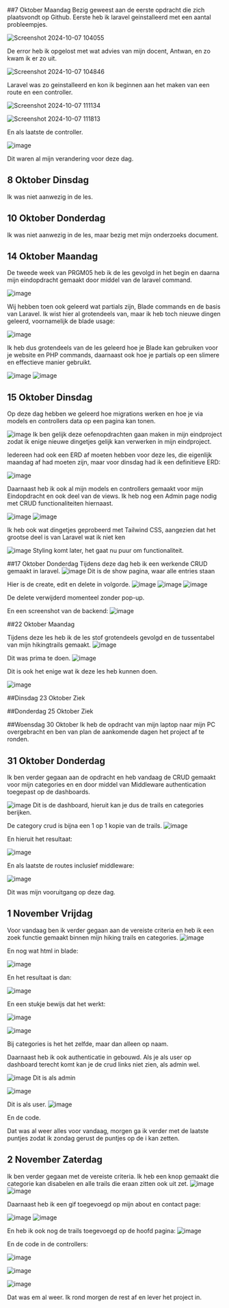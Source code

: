 ##7 Oktober Maandag
Bezig geweest aan de eerste opdracht die zich plaatsvondt op Github. 
Eerste heb ik laravel geinstalleerd met een aantal probleempjes.

![Screenshot 2024-10-07 104055](https://github.com/user-attachments/assets/3101b0c6-013e-479e-b01a-bbac3aa50871)

De error heb ik opgelost met wat advies van mijn docent, Antwan, en zo kwam ik er zo uit.

![Screenshot 2024-10-07 104846](https://github.com/user-attachments/assets/b92d8eb0-71b5-4820-a40f-86ba218a0817)

Laravel was zo geinstalleerd en kon ik beginnen aan het maken van een route en een controller.

![Screenshot 2024-10-07 111134](https://github.com/user-attachments/assets/9345e86a-ba12-42a7-9b85-eceedbc75d0e)

![Screenshot 2024-10-07 111813](https://github.com/user-attachments/assets/d1a05faa-d9f5-4337-b9ae-081139e0cb20)

En als laatste de controller.

![image](https://github.com/user-attachments/assets/c999590f-962d-44a3-852d-82d63968cec4)

Dit waren al mijn verandering voor deze dag.

## 8 Oktober Dinsdag
Ik was niet aanwezig in de les.

## 10 Oktober Donderdag
Ik was niet aanwezig in de les, maar bezig met mijn onderzoeks document.

## 14 Oktober Maandag
De tweede week van PRGM05 heb ik de les gevolgd in het begin en daarna mijn eindopdracht gemaakt door middel van de laravel command.

![image](https://github.com/user-attachments/assets/4a116401-9ec2-4876-8965-244b57201d1a)

Wij hebben toen ook geleerd wat partials zijn, Blade commands en de basis van Laravel. Ik wist hier al grotendeels van, maar ik heb toch nieuwe dingen geleerd, voornamelijk de blade usage:

![image](https://github.com/user-attachments/assets/e6789acf-2b51-4a04-898b-c4d444756c6c)

Ik heb dus grotendeels van de les geleerd hoe je Blade kan gebruiken voor je website en PHP commands, daarnaast ook hoe je partials op een slimere en effectieve manier gebruikt.

![image](https://github.com/user-attachments/assets/02feef0d-2ffa-4438-846e-503e6a8156e7)
![image](https://github.com/user-attachments/assets/95479812-f9fb-4409-80b7-7809a1841a8c)

## 15 Oktober Dinsdag
Op deze dag hebben we geleerd hoe migrations werken en hoe je via models en controllers data op een pagina kan tonen.

![image](https://github.com/user-attachments/assets/1824f2ef-2058-41f8-b043-eae8904f8258)
Ik ben gelijk deze oefenopdrachten gaan maken in mijn eindproject zodat ik enige nieuwe dingetjes gelijk kan verwerken in mijn eindproject.

Iedereen had ook een ERD af moeten hebben voor deze les, die eigenlijk maandag af had moeten zijn, maar voor dinsdag had ik een definitieve ERD:

![image](https://github.com/user-attachments/assets/d10765a3-344f-4357-bf4b-7b87e5a6bbaf)

Daarnaast heb ik ook al mijn models en controllers gemaakt voor mijn Eindopdracht en ook deel van de views. Ik heb nog een Admin page nodig met CRUD functionaliteiten hiernaast.

![image](https://github.com/user-attachments/assets/6017bd19-4931-406a-9e4c-4d8a0e555c91)
![image](https://github.com/user-attachments/assets/09b7cbde-ce06-4f42-b291-324d99b3ffae)

Ik heb ook wat dingetjes geprobeerd met Tailwind CSS, aangezien dat het grootse deel is van Laravel wat ik niet ken

![image](https://github.com/user-attachments/assets/0d6741dd-7a12-4d93-9917-2dc97e0110c8)
Styling komt later, het gaat nu puur om functionaliteit.

##17 Oktober Donderdag
Tijdens deze dag heb ik een werkende CRUD gemaakt in laravel. 
![image](https://github.com/user-attachments/assets/d1c8ba2d-bc55-4dc6-bbcd-a62a8d4d7da1)
Dit is de show pagina, waar alle entries staan

Hier is de create, edit en delete in volgorde.
![image](https://github.com/user-attachments/assets/8d4a7edf-f7aa-4fba-a376-bd82d237344e)
![image](https://github.com/user-attachments/assets/d0b039cd-d0c9-4f77-83b4-f6dcb548793a)
![image](https://github.com/user-attachments/assets/25df4c6f-5922-48be-b089-47ab16e669d3)

De delete verwijderd momenteel zonder pop-up.

En een screenshot van de backend:
![image](https://github.com/user-attachments/assets/7e92964b-6623-45b0-af78-a6a171d8e3b1)

##22 Oktober Maandag

Tijdens deze les heb ik de les stof grotendeels gevolgd en de tussentabel van mijn hikingtrails gemaakt.
![image](https://github.com/user-attachments/assets/169178a7-1d55-4d29-b1d1-fa80a8ba70e1)

Dit was prima te doen.
![image](https://github.com/user-attachments/assets/028fe3c0-230b-42b6-9639-8c321dd82efe)

Dit is ook het enige wat ik deze les heb kunnen doen.

![image](https://github.com/user-attachments/assets/e0c05f12-8788-4d76-8b58-3a16eddbb743)

##Dinsdag 23 Oktober
Ziek

##Donderdag 25 Oktober
Ziek

##Woensdag 30 Oktober
Ik heb de opdracht van mijn laptop naar mijn PC overgebracht en ben van plan de aankomende dagen het project af te ronden.

## 31 Oktober Donderdag
Ik ben verder gegaan aan de opdracht en heb vandaag de CRUD gemaakt voor mijn categories en en door middel van Middleware authentication toegepast op de dashboards.

![image](https://github.com/user-attachments/assets/2188003b-30e9-4b94-ba81-7e0e00873013)
Dit is de dashboard, hieruit kan je dus de trails en categories berijken.

De category crud is bijna een 1 op 1 kopie van de trails.
![image](https://github.com/user-attachments/assets/652d1250-be5c-4193-ad86-84f959101395)

En hieruit het resultaat:

![image](https://github.com/user-attachments/assets/3a64e571-9982-43b0-95e3-a3003d1b66ef)

En als laatste de routes inclusief middleware:

![image](https://github.com/user-attachments/assets/f03102df-9c9e-4dc3-b919-6d2336c6a781)

Dit was mijn vooruitgang op deze dag.


## 1 November Vrijdag

Voor vandaag ben ik verder gegaan aan de vereiste criteria en heb ik een zoek functie gemaakt binnen mijn hiking trails en categories.
![image](https://github.com/user-attachments/assets/5d6812eb-28c8-4a6d-97f3-22da510fa30d)

En nog wat html in blade:

![image](https://github.com/user-attachments/assets/48ef9704-8d2d-4cc9-84eb-178a98885765)

En het resultaat is dan:

![image](https://github.com/user-attachments/assets/55ca9ff0-de0f-4daf-a206-c04242f2572d)

En een stukje bewijs dat het werkt:

![image](https://github.com/user-attachments/assets/54ffe413-1f54-4947-8891-2de69a919413)

![image](https://github.com/user-attachments/assets/4a6ceb84-417a-437a-9348-20767186384c)


Bij categories is het het zelfde, maar dan alleen op naam.

Daarnaast heb ik ook authenticatie in gebouwd. Als je als user op dashboard terecht komt kan je de crud links niet zien, als admin wel.

![image](https://github.com/user-attachments/assets/275af599-2cea-49a4-afa8-03e054828f9a)
Dit is als admin

![image](https://github.com/user-attachments/assets/38a960b5-b6f3-41ed-9e65-0fe16f3dd2f9)

Dit is als user.
![image](https://github.com/user-attachments/assets/97971076-047f-4840-ac1b-a57ee3b9cea7)

En de code.

Dat was al weer alles voor vandaag, morgen ga ik verder met de laatste puntjes zodat ik zondag gerust de puntjes op de i kan zetten.

## 2 November Zaterdag

Ik ben verder gegaan met de vereiste criteria. Ik heb een knop gemaakt die categorie kan disabelen en alle trails die eraan zitten ook uit zet.
![image](https://github.com/user-attachments/assets/61f6341b-ac8f-4853-9b48-d9744f0860a4)
![image](https://github.com/user-attachments/assets/bc2dc36a-2c23-4f1b-a2a9-05417b23e8de)

Daarnaast heb ik een gif toegevoegd op mijn about en contact page:

![image](https://github.com/user-attachments/assets/9ad7ee90-7909-4d50-84ba-6989a20a801d)
![image](https://github.com/user-attachments/assets/63e3f178-4258-4a73-8397-953c289ff4a8)

En heb ik ook nog de trails toegevoegd op de hoofd pagina:
![image](https://github.com/user-attachments/assets/901d85f0-97f9-43b7-8ec0-9ffaaf009169)


En de code in de controllers:

![image](https://github.com/user-attachments/assets/f0d075cb-592b-4fbb-8194-c86ecddfe927)

![image](https://github.com/user-attachments/assets/f2b2e424-7c74-4d55-a7bb-1a0d90e0a764)


![image](https://github.com/user-attachments/assets/859fefde-716f-402c-b8c4-601828e55dcd)

Dat was em al weer. Ik rond morgen de rest af en lever het project in.
